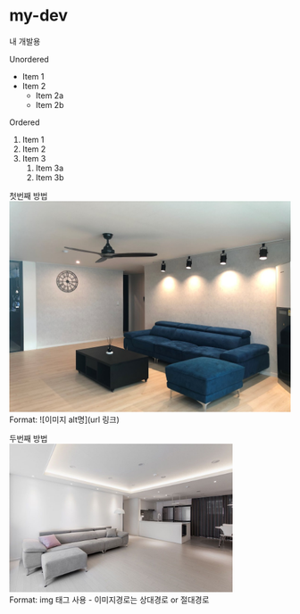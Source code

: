 # my-dev
내 개발용

Unordered 
* Item 1 
* Item 2 
    * Item 2a 
    * Item 2b 

Ordered 
1. Item 1 
1. Item 2 
1. Item 3 
    1. Item 3a 
    1. Item 3b


첫번째 방법 
![Github logo](/images/1.jpg) 
Format: ![이미지 alt명](url 링크) 

두번째 방법  
<a href="#"><img src="/images/2.jpg" width="400px" alt="sample image"></a>  
Format: img 태그 사용 - 이미지경로는 상대경로 or 절대경로
